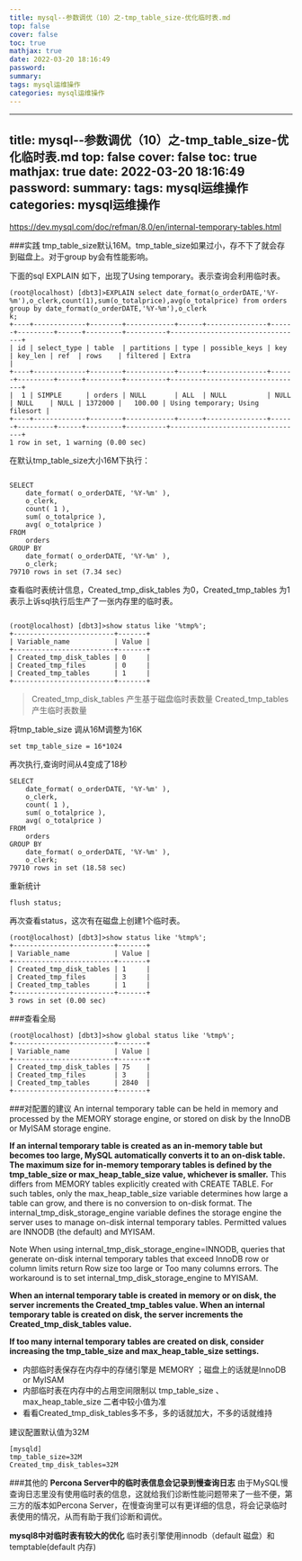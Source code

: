 ```yaml
---
title: mysql--参数调优（10）之-tmp_table_size-优化临时表.md
top: false
cover: false
toc: true
mathjax: true
date: 2022-03-20 18:16:49
password:
summary:
tags: mysql运维操作
categories: mysql运维操作
---
```

---
title: mysql--参数调优（10）之-tmp_table_size-优化临时表.md
top: false
cover: false
toc: true
mathjax: true
date: 2022-03-20 18:16:49
password:
summary:
tags: mysql运维操作
categories: mysql运维操作
---
https://dev.mysql.com/doc/refman/8.0/en/internal-temporary-tables.html



###实践
tmp_table_size默认16M。tmp_table_size如果过小，存不下了就会存到磁盘上。对于group by会有性能影响。

下面的sql EXPLAIN 如下，出现了Using temporary。表示查询会利用临时表。
~~~
(root@localhost) [dbt3]>EXPLAIN select date_format(o_orderDATE,'%Y-%m'),o_clerk,count(1),sum(o_totalprice),avg(o_totalprice) from orders group by date_format(o_orderDATE,'%Y-%m'),o_clerk
k;
+----+-------------+--------+------------+------+---------------+------+---------+------+---------+----------+---------------------------------+
| id | select_type | table  | partitions | type | possible_keys | key  | key_len | ref  | rows    | filtered | Extra                           |
+----+-------------+--------+------------+------+---------------+------+---------+------+---------+----------+---------------------------------+
|  1 | SIMPLE      | orders | NULL       | ALL  | NULL          | NULL | NULL    | NULL | 1372000 |   100.00 | Using temporary; Using filesort |
+----+-------------+--------+------------+------+---------------+------+---------+------+---------+----------+---------------------------------+
1 row in set, 1 warning (0.00 sec)

~~~


在默认tmp_table_size大小16M下执行：
~~~

SELECT
	date_format( o_orderDATE, '%Y-%m' ),
	o_clerk,
	count( 1 ),
	sum( o_totalprice ),
	avg( o_totalprice ) 
FROM
	orders 
GROUP BY
	date_format( o_orderDATE, '%Y-%m' ),
	o_clerk;
79710 rows in set (7.34 sec)
~~~

查看临时表统计信息，Created_tmp_disk_tables 为0，Created_tmp_tables 为1表示上诉sql执行后生产了一张内存里的临时表。
~~~

(root@localhost) [dbt3]>show status like '%tmp%';
+-------------------------+-------+
| Variable_name           | Value |
+-------------------------+-------+
| Created_tmp_disk_tables | 0     |
| Created_tmp_files       | 0     |
| Created_tmp_tables      | 1     |
+-------------------------+-------+
~~~
 
>Created_tmp_disk_tables 产生基于磁盘临时表数量
Created_tmp_tables   产生临时表数量



将tmp_table_size 调从16M调整为16K
~~~
set tmp_table_size = 16*1024
~~~



再次执行,查询时间从4变成了18秒
~~~
SELECT
	date_format( o_orderDATE, '%Y-%m' ),
	o_clerk,
	count( 1 ),
	sum( o_totalprice ),
	avg( o_totalprice ) 
FROM
	orders 
GROUP BY
	date_format( o_orderDATE, '%Y-%m' ),
	o_clerk;
79710 rows in set (18.58 sec)
~~~

重新统计
~~~
flush status;
~~~


再次查看status，这次有在磁盘上创建1个临时表。
~~~
(root@localhost) [dbt3]>show status like '%tmp%';
+-------------------------+-------+
| Variable_name           | Value |
+-------------------------+-------+
| Created_tmp_disk_tables | 1     |
| Created_tmp_files       | 3     |
| Created_tmp_tables      | 1     |
+-------------------------+-------+
3 rows in set (0.00 sec)
~~~


###查看全局
~~~
(root@localhost) [dbt3]>show global status like '%tmp%';
+-------------------------+-------+
| Variable_name           | Value |
+-------------------------+-------+
| Created_tmp_disk_tables | 75    |
| Created_tmp_files       | 3     |
| Created_tmp_tables      | 2840  |
+-------------------------+-------+
~~~

###对配置的建议
An internal temporary table can be held in memory and processed by the MEMORY storage engine, or stored on disk by the InnoDB or MyISAM storage engine.

**If an internal temporary table is created as an in-memory table but becomes too large, MySQL automatically converts it to an on-disk table. The maximum size for in-memory temporary tables is defined by the tmp_table_size or max_heap_table_size value, whichever is smaller.** This differs from MEMORY tables explicitly created with CREATE TABLE. For such tables, only the max_heap_table_size variable determines how large a table can grow, and there is no conversion to on-disk format. The internal_tmp_disk_storage_engine variable defines the storage engine the server uses to manage on-disk internal temporary tables. Permitted values are INNODB (the default) and MYISAM.

Note
When using internal_tmp_disk_storage_engine=INNODB, queries that generate on-disk internal temporary tables that exceed InnoDB row or column limits return Row size too large or Too many columns errors. The workaround is to set internal_tmp_disk_storage_engine to MYISAM.

**When an internal temporary table is created in memory or on disk, the server increments the Created_tmp_tables value. When an internal temporary table is created on disk, the server increments the Created_tmp_disk_tables value.**

**If too many internal temporary tables are created on disk, consider increasing the tmp_table_size and max_heap_table_size settings.**


-  内部临时表保存在内存中的存储引擎是 MEMORY ；磁盘上的话就是InnoDB or MyISAM
-  内部临时表在内存中的占用空间限制以 tmp_table_size 、max_heap_table_size 二者中较小值为准
-  看看Created_tmp_disk_tables多不多，多的话就加大，不多的话就维持

建议配置默认值为32M
~~~
[mysqld]
tmp_table_size=32M
Created_tmp_disk_tables=32M
~~~




###其他的
**Percona Server中的临时表信息会记录到慢查询日志**
由于MySQL慢查询日志里没有使用临时表的信息，这就给我们诊断性能问题带来了一些不便，第三方的版本如Percona Server，在慢查询里可以有更详细的信息，将会记录临时表使用的情况，从而有助于我们诊断和调优。 

**mysql8中对临时表有较大的优化**
临时表引擎使用innodb（default 磁盘）和temptable(default 内存) 

